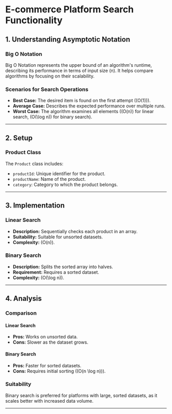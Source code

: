 # E-commerce Platform Search Functionality

## 1. Understanding Asymptotic Notation

### Big O Notation
Big O Notation represents the upper bound of an algorithm's runtime, describing its performance in terms of input size \(n\). It helps compare algorithms by focusing on their scalability.

### Scenarios for Search Operations
- **Best Case:** The desired item is found on the first attempt (\(O(1)\)).
- **Average Case:** Describes the expected performance over multiple runs.
- **Worst Case:** The algorithm examines all elements (\(O(n)\) for linear search, \(O(\log n)\) for binary search).

---

## 2. Setup

### Product Class
The `Product` class includes:
- `productId`: Unique identifier for the product.
- `productName`: Name of the product.
- `category`: Category to which the product belongs.

---

## 3. Implementation

### Linear Search
- **Description:** Sequentially checks each product in an array.
- **Suitability:** Suitable for unsorted datasets.
- **Complexity:** \(O(n)\).

### Binary Search
- **Description:** Splits the sorted array into halves.
- **Requirement:** Requires a sorted dataset.
- **Complexity:** \(O(\log n)\).

---

## 4. Analysis

### Comparison

#### Linear Search
- **Pros:** Works on unsorted data.
- **Cons:** Slower as the dataset grows.

#### Binary Search
- **Pros:** Faster for sorted datasets.
- **Cons:** Requires initial sorting (\(O(n \log n)\)).

### Suitability
Binary search is preferred for platforms with large, sorted datasets, as it scales better with increased data volume.

---
